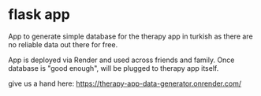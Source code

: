# flask app

App to generate simple database for the therapy app in turkish as there are no reliable data out there for free.

App is deployed via Render and used across friends and family. Once database is "good enough", will be plugged to therapy app itself.

give us a hand here: https://therapy-app-data-generator.onrender.com/
